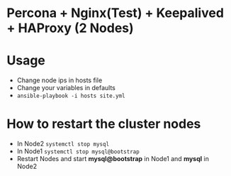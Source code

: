 # Percona + Nginx(Test) + Keepalived + HAProxy (2 Nodes)

# Usage
- Change node ips in hosts file
- Change your variables in defaults
- `ansible-playbook -i hosts site.yml`

# How to restart the cluster nodes

- In Node2 `systemctl stop mysql`
- In Node1 `systemctl stop mysql@bootstrap`
- Restart Nodes and start **mysql@bootstrap** in Node1 and **mysql** in Node2